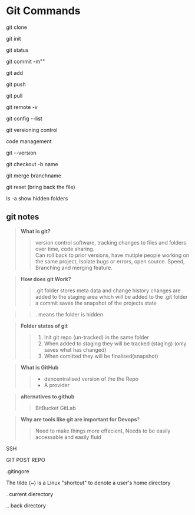 # Git Commands
git clone <rep-URL>

git init

git status

git commit -m""

git add

git push

git pull

git remote -v

git config --list

git versioning control

code management

git --version

git checkout -b name

git merge branchname

git reset (bring back the file)

ls -a show hidden folders

## git notes

>**What is git?**
>>version control software, tracking changes to files and folders over time, code sharing.  
Can roll back to prior versions, have mutiple people working on the same project, Isolate bugs or errors, open source. Speed, Branching and merging feature.

>**How does git Work?**
>> .git folder stores meta data and change history
>>changes are added to the staging area which will be added to the .git folder
>>a commit saves the snapshot of the projects state

>>. means the folder is hidden



>**Folder states of git**
>>1. Init git repo (un-tracked) in the same folder
>>1. When added to staging they will be tracked (staging) (only saves what has changed)
>>1. When comitted they will be finalised(snapshot)  



>**What is GitHub**
>>* dencentralised version of the the Repo
>>* A provider


>**alternatives to github**
>>BitBucket
>>GitLab


>**Why are tools like git are important for Devops**?
>>Need to make things more effecient, Needs to be easily accessable and easily fluid

SSH

GIT POST REPO


.gitingore

The tilde (~) is a Linux "shortcut" to denote a user's home directory

. current dierectory

.. back directory 




